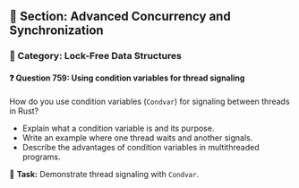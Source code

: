 ## 📘 Section: Advanced Concurrency and Synchronization
### 🔹 Category: Lock-Free Data Structures
#### ❓ Question 759: Using condition variables for thread signaling

How do you use condition variables (`Condvar`) for signaling between threads in Rust?

- Explain what a condition variable is and its purpose.
- Write an example where one thread waits and another signals.
- Describe the advantages of condition variables in multithreaded programs.

🔧 **Task:** Demonstrate thread signaling with `Condvar`.
